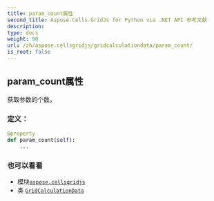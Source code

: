 ```yaml
---
title: param_count属性
second_title: Aspose.Cells.GridJs for Python via .NET API 参考文献
description:
type: docs
weight: 90
url: /zh/aspose.cellsgridjs/gridcalculationdata/param_count/
is_root: false
---
```

## param_count属性


获取参数的个数。
### 定义：
```python
@property
def param_count(self):
    ...
```

### 也可以看看
* 模块[`aspose.cellsgridjs`](../../)
* 类 [`GridCalculationData`](/cells/python-net/zh/aspose.cellsgridjs/gridcalculationdata)
